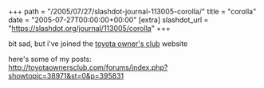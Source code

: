 +++
path = "/2005/07/27/slashdot-journal-113005-corolla/"
title = "corolla"
date = "2005-07-27T00:00:00+00:00"
[extra]
slashdot_url = "https://slashdot.org/journal/113005/corolla"
+++

<p>bit sad, but i've joined the <a href="http://toyotaownersclub.com/">toyota owner's club</a> website</p>
<p>here's some of my posts:<br><a href="http://toyotaownersclub.com/forums/index.php?showtopic=38971&amp;st=0&amp;p=395831">http://toyotaownersclub.com/forums/index.php?showtopic=38971&amp;st=0&amp;p=395831</a></p>

